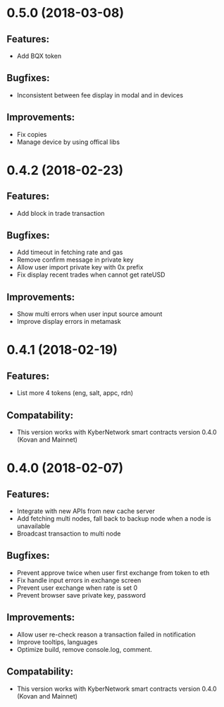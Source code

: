 # 0.5.0 (2018-03-08)
## Features:
- Add BQX token 

## Bugfixes:
- Inconsistent between fee display in modal and in devices

## Improvements:
- Fix copies
- Manage device by using offical libs

# 0.4.2 (2018-02-23)
## Features:
- Add block in trade transaction

## Bugfixes:
- Add timeout in fetching rate and gas
- Remove confirm message in private key
- Allow user import private key with 0x prefix
- Fix display recent trades when cannot get rateUSD

## Improvements:
- Show multi errors when user input source amount
- Improve display errors in metamask

# 0.4.1 (2018-02-19)
## Features:
- List more 4 tokens (eng, salt, appc, rdn)

## Compatability:
- This version works with KyberNetwork smart contracts version 0.4.0 (Kovan and Mainnet)

# 0.4.0 (2018-02-07)
## Features:
- Integrate with new APIs from new cache server
- Add fetching multi nodes, fall back to backup node when a node is unavailable
- Broadcast transaction to multi node

## Bugfixes:
- Prevent approve twice when user first exchange from token to eth
- Fix handle input errors in exchange screen
- Prevent user exchange when rate is set 0
- Prevent browser save private key, password

## Improvements:
- Allow user re-check reason a transaction failed in notification
- Improve tooltips, languages
- Optimize build, remove console.log, comment.

## Compatability:
- This version works with KyberNetwork smart contracts version 0.4.0 (Kovan and Mainnet)
 
